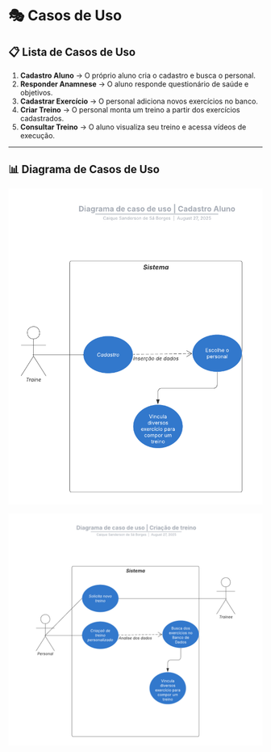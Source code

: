 # 🎭 Casos de Uso

## 📋 Lista de Casos de Uso
1. **Cadastro Aluno** → O próprio aluno cria o cadastro e busca o personal.
2. **Responder Anamnese** → O aluno responde questionário de saúde e objetivos.
3. **Cadastrar Exercício** → O personal adiciona novos exercícios no banco.
4. **Criar Treino** → O personal monta um treino a partir dos exercícios cadastrados.
5. **Consultar Treino** → O aluno visualiza seu treino e acessa vídeos de execução.

---

## 📊 Diagrama de Casos de Uso

![Diagrama de Casos de Uso - Cadastro de Aluno](img/use_cases_add_trainee.png)

![Diagrama de Casos de Uso](img/use_cases_create_workout.png)
